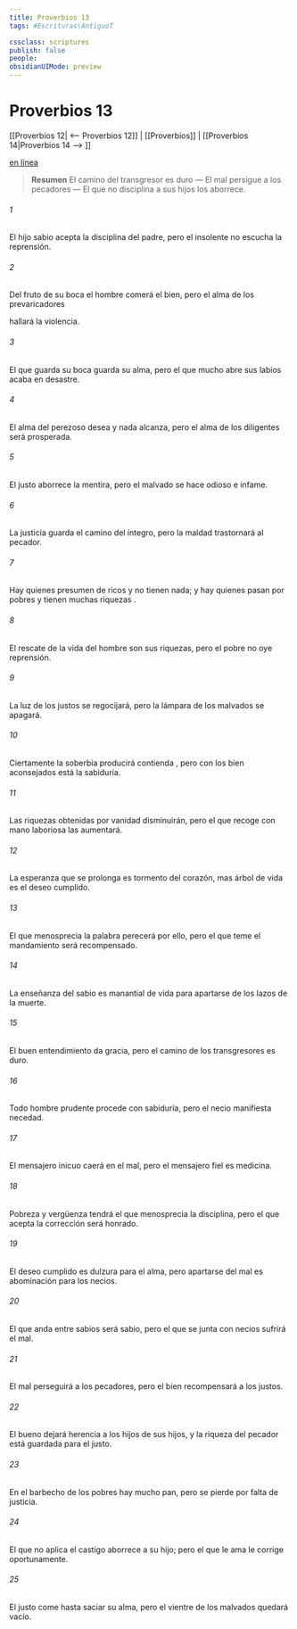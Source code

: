 ```yaml
---
title: Proverbios 13
tags: #Escrituras\AntiguoT

cssclass: scriptures
publish: false
people:
obsidianUIMode: preview
---
```


# Proverbios 13
[[Proverbios 12| <-- Proverbios 12]] | [[Proverbios]] | [[Proverbios 14|Proverbios 14 --> ]]

[en línea](https://churchofjesuschrist.org/study/scriptures/ot/prov/13?lang=spa)

> __Resumen__
El camino del transgresor es duro — El mal persigue a los pecadores — El que no disciplina a sus hijos los aborrece.

###### 1 
El hijo sabio 
acepta
 la disciplina del padre,
pero el insolente no escucha la reprensión.

###### 2 
Del fruto de su boca el hombre comerá el bien,
pero el alma de los 
prevaricadores
 
hallará
 la violencia.

###### 3 
El que guarda su boca guarda su alma,
pero el que mucho abre sus 
labios
 acaba en desastre.

###### 4 
El alma del perezoso desea y nada 
alcanza,
pero el alma de los diligentes será prosperada.

###### 5 
El justo aborrece la mentira,
pero el malvado se hace odioso e infame.

###### 6 
La justicia guarda el camino del íntegro,
pero la maldad trastornará al pecador.

###### 7 
Hay quienes presumen de ricos y no tienen nada;
y hay quienes pasan por pobres y tienen muchas 
riquezas
.

###### 8 
El rescate de la vida del hombre son sus riquezas,
pero el pobre no oye reprensión.

###### 9 
La luz de los justos se regocijará,
pero la lámpara de los malvados se apagará.

###### 10 
Ciertamente la 
soberbia
 producirá 
contienda
,
pero con los bien aconsejados está la sabiduría.

###### 11 
Las 
riquezas
 obtenidas por 
vanidad
 disminuirán,
pero el que recoge 
con
 mano laboriosa las aumentará.

###### 12 
La esperanza que se prolonga es tormento del corazón,
mas árbol de vida es el deseo cumplido.

###### 13 
El que menosprecia la palabra perecerá por ello,
pero el que teme el mandamiento será recompensado.

###### 14 
La 
enseñanza
 del sabio es manantial de vida
para apartarse de los lazos de la muerte.

###### 15 
El buen entendimiento da gracia,
pero el camino de los transgresores es duro.

###### 16 
Todo hombre prudente procede con sabiduría,
pero el necio manifiesta necedad.

###### 17 
El mensajero inicuo caerá en el mal,
pero el mensajero fiel es medicina.

###### 18 
Pobreza y vergüenza tendrá el que 
menosprecia
 la disciplina,
pero el que acepta la 
corrección
 será honrado.

###### 19 
El deseo cumplido es dulzura para el alma,
pero apartarse del mal es abominación para los necios.

###### 20 
El que anda entre sabios será sabio,
pero el que se junta con necios sufrirá el mal.

###### 21 
El 
mal
 perseguirá a los pecadores,
pero el bien recompensará a los justos.

###### 22 
El bueno dejará herencia a los hijos de sus hijos,
y la riqueza del pecador está guardada para 
el
 justo.

###### 23 
En el 
barbecho
 de los pobres 
hay
 mucho pan,
pero se pierde por falta de justicia.

###### 24 
El que no aplica el 
castigo
 aborrece a su hijo;
pero el que le ama le corrige oportunamente.

###### 25 
El justo come hasta 
saciar
 su alma,
pero el vientre de los malvados quedará vacío.

